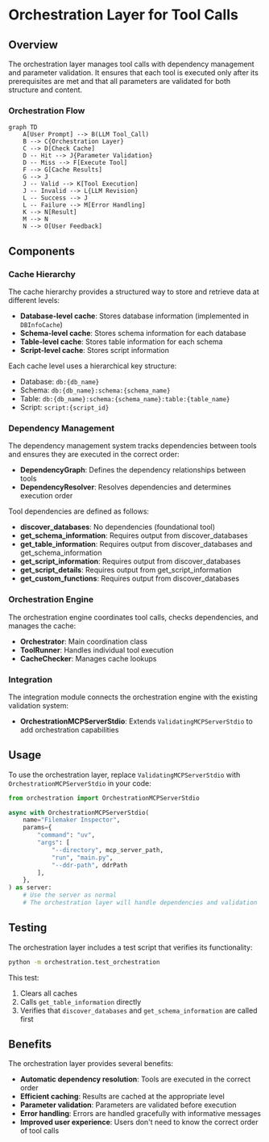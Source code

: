 # Orchestration Layer for Tool Calls

## Overview

The orchestration layer manages tool calls with dependency management and parameter validation. It ensures that each tool is executed only after its prerequisites are met and that all parameters are validated for both structure and content.

### Orchestration Flow
```mermaid
graph TD
    A[User Prompt] --> B(LLM Tool_Call)
    B --> C{Orchestration Layer}
    C --> D[Check Cache]
    D -- Hit --> J{Parameter Validation}
    D -- Miss --> F[Execute Tool]
    F --> G[Cache Results]
    G --> J
    J -- Valid --> K[Tool Execution]
    J -- Invalid --> L{LLM Revision}
    L -- Success --> J
    L -- Failure --> M[Error Handling]
    K --> N[Result]
    M --> N
    N --> O[User Feedback]
```

## Components

### Cache Hierarchy

The cache hierarchy provides a structured way to store and retrieve data at different levels:

- **Database-level cache**: Stores database information (implemented in `DBInfoCache`)
- **Schema-level cache**: Stores schema information for each database
- **Table-level cache**: Stores table information for each schema
- **Script-level cache**: Stores script information

Each cache level uses a hierarchical key structure:
- Database: `db:{db_name}`
- Schema: `db:{db_name}:schema:{schema_name}`
- Table: `db:{db_name}:schema:{schema_name}:table:{table_name}`
- Script: `script:{script_id}`

### Dependency Management

The dependency management system tracks dependencies between tools and ensures they are executed in the correct order:

- **DependencyGraph**: Defines the dependency relationships between tools
- **DependencyResolver**: Resolves dependencies and determines execution order

Tool dependencies are defined as follows:
- **discover_databases**: No dependencies (foundational tool)
- **get_schema_information**: Requires output from discover_databases
- **get_table_information**: Requires output from discover_databases and get_schema_information
- **get_script_information**: Requires output from discover_databases
- **get_script_details**: Requires output from get_script_information
- **get_custom_functions**: Requires output from discover_databases

### Orchestration Engine

The orchestration engine coordinates tool calls, checks dependencies, and manages the cache:

- **Orchestrator**: Main coordination class
- **ToolRunner**: Handles individual tool execution
- **CacheChecker**: Manages cache lookups

### Integration

The integration module connects the orchestration engine with the existing validation system:

- **OrchestrationMCPServerStdio**: Extends `ValidatingMCPServerStdio` to add orchestration capabilities

## Usage

To use the orchestration layer, replace `ValidatingMCPServerStdio` with `OrchestrationMCPServerStdio` in your code:

```python
from orchestration import OrchestrationMCPServerStdio

async with OrchestrationMCPServerStdio(
    name="Filemaker Inspector",
    params={
        "command": "uv",
        "args": [
            "--directory", mcp_server_path,
            "run", "main.py",
            "--ddr-path", ddrPath
        ],
    },
) as server:
    # Use the server as normal
    # The orchestration layer will handle dependencies and validation
```

## Testing

The orchestration layer includes a test script that verifies its functionality:

```bash
python -m orchestration.test_orchestration
```

This test:
1. Clears all caches
2. Calls `get_table_information` directly
3. Verifies that `discover_databases` and `get_schema_information` are called first

## Benefits

The orchestration layer provides several benefits:

- **Automatic dependency resolution**: Tools are executed in the correct order
- **Efficient caching**: Results are cached at the appropriate level
- **Parameter validation**: Parameters are validated before execution
- **Error handling**: Errors are handled gracefully with informative messages
- **Improved user experience**: Users don't need to know the correct order of tool calls